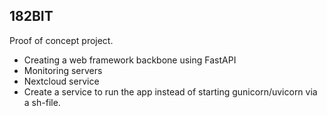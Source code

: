 ## 182BIT
Proof of concept project. 

* Creating a web framework backbone using FastAPI
* Monitoring servers
* Nextcloud service
* Create a service to run the app instead of starting gunicorn/uvicorn via a sh-file.
